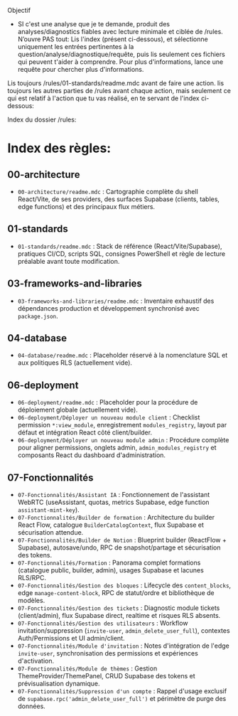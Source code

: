 Objectif
- SI c'est une analyse que je te demande, produit des analyses/diagnostics fiables avec lecture minimale et ciblée de /rules. N’ouvre PAS tout: Lis l'index (présent ci-dessous), et sélectionne uniquement les entrées pertinentes à la question/analyse/diagnostique/requête, puis lis seulement ces fichiers qui peuvent t'aider à comprendre. Pour plus d'informations, lance une requête pour chercher plus d'informations.

Lis toujours /rules/01-standards/readme.mdc avant de faire une action. lis toujours les autres parties de /rules avant chaque action, mais seulement ce qui est relatif à l'action que tu vas réalisé, en te servant de l'index ci-dessous: 


Index du dossier /rules: 

# Index des règles:

## 00-architecture
- `00-architecture/readme.mdc` : Cartographie complète du shell React/Vite, de ses providers, des surfaces Supabase (clients, tables, edge functions) et des principaux flux métiers.

## 01-standards
- `01-standards/readme.mdc` : Stack de référence (React/Vite/Supabase), pratiques CI/CD, scripts SQL, consignes PowerShell et règle de lecture préalable avant toute modification.

## 03-frameworks-and-libraries
- `03-frameworks-and-libraries/readme.mdc` : Inventaire exhaustif des dépendances production et développement synchronisé avec `package.json`.

## 04-database
- `04-database/readme.mdc` : Placeholder réservé à la nomenclature SQL et aux politiques RLS (actuellement vide).

## 06-deployment
- `06-deployment/readme.mdc` : Placeholder pour la procédure de déploiement globale (actuellement vide).
- `06-deployment/Déployer un nouveau module client` : Checklist permission `*:view_module`, enregistrement `modules_registry`, layout par défaut et intégration React côté client/builder.
- `06-deployment/Déployer un nouveau module admin` : Procédure complète pour aligner permissions, onglets admin, `admin_modules_registry` et composants React du dashboard d'administration.

## 07-Fonctionnalités
- `07-Fonctionnalités/Assistant IA` : Fonctionnement de l'assistant WebRTC (useAssistant, quotas, metrics Supabase, edge function `assistant-mint-key`).
- `07-Fonctionnalités/Builder de formation` : Architecture du builder React Flow, catalogue `BuilderCatalogContext`, flux Supabase et sécurisation attendue.
- `07-Fonctionnalités/Builder de Notion` : Blueprint builder (ReactFlow + Supabase), autosave/undo, RPC de snapshot/partage et sécurisation des tokens.
- `07-Fonctionnalités/Formation` : Panorama complet formations (catalogue public, builder, admin), usages Supabase et lacunes RLS/RPC.
- `07-Fonctionnalités/Gestion des bloques` : Lifecycle des `content_blocks`, edge `manage-content-block`, RPC de statut/ordre et bibliothèque de modèles.
- `07-Fonctionnalités/Gestion des tickets` : Diagnostic module tickets (client/admin), flux Supabase direct, realtime et risques RLS absents.
- `07-Fonctionnalités/Gestion des utilisateurs` : Workflow invitation/suppression (`invite-user`, `admin_delete_user_full`), contextes Auth/Permissions et UI admin/client.
- `07-Fonctionnalités/Module d'invitation` : Notes d'intégration de l'edge `invite-user`, synchronisation des permissions et expériences d'activation.
- `07-Fonctionnalités/Module de thèmes` : Gestion ThemeProvider/ThemePanel, CRUD Supabase des tokens et prévisualisation dynamique.
- `07-Fonctionnalités/Suppression d'un compte` : Rappel d'usage exclusif de `supabase.rpc('admin_delete_user_full')` et périmètre de purge des données.
